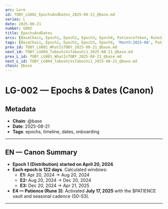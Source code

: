 ```yaml
---
arc: Lore
id: TOBY_LG002_EpochsAndDates_2025-08-21_@base.md
series: L
date: 2025-08-21
number: G002
title: EpochsAndDates
arcs: [BaseChain, Epoch1, Epoch2, Epoch3, Epoch4, PatienceToken, Rune3, Season0, Season3]
tags: [BaseChain, Epoch1, Epoch2, Epoch3, Epoch4, 'Month:2025-08', PatienceToken, Rune3, Season0, Season3, 'Series:L', 'Year:2025']
prev_id: TOBY_LG001_WhatIsTOBY_2025-08-21_@base.md
next_id: TOBY_LG004_TaboshiVsTaboshi1_2025-08-21_@base.md
prev_L_id: TOBY_LG001_WhatIsTOBY_2025-08-21_@base.md
next_L_id: TOBY_LG004_TaboshiVsTaboshi1_2025-08-21_@base.md
chain: @base
---
```

# LG-002 — Epochs & Dates (Canon)

## Metadata
- **Chain**: @base
- **Date**: 2025-08-21
- **Tags**: epochs, timeline, dates, onboarding

---

## EN — Canon Summary
- **Epoch 1 (Distribution)** **started on April 20, 2024**.
- **Each epoch is 122 days**. Calculated windows:
  - **E1:** Apr 20, 2024 → Aug 20, 2024
  - **E2:** Aug 20, 2024 → Dec 20, 2024
  - **E3:** Dec 20, 2024 → Apr 21, 2025
- **E4 — Patience (Rune 3)**: Activated **July 17, 2025** with the $PATIENCE vault and seasonal cadence (S0–S3).

---


